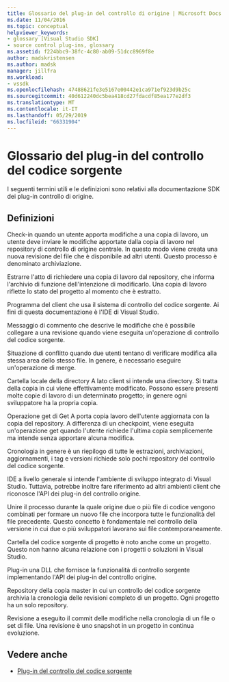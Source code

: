 ```yaml
---
title: Glossario del plug-in del controllo di origine | Microsoft Docs
ms.date: 11/04/2016
ms.topic: conceptual
helpviewer_keywords:
- glossary [Visual Studio SDK]
- source control plug-ins, glossary
ms.assetid: f224bbc9-38fc-4c80-ab09-51dcc8969f8e
author: madskristensen
ms.author: madsk
manager: jillfra
ms.workload:
- vssdk
ms.openlocfilehash: 47488621fe3e5167e00442e1ca971ef923d9b25c
ms.sourcegitcommit: 40d612240dc5bea418cd27fdacdf85ea177e2df3
ms.translationtype: MT
ms.contentlocale: it-IT
ms.lasthandoff: 05/29/2019
ms.locfileid: "66331904"
---
```

# <a name="source-control-plug-in-glossary"></a>Glossario del plug-in del controllo del codice sorgente
I seguenti termini utili e le definizioni sono relativi alla documentazione SDK dei plug-in controllo di origine.

## <a name="definitions"></a>Definizioni
 Check-in quando un utente apporta modifiche a una copia di lavoro, un utente deve inviare le modifiche apportate dalla copia di lavoro nel repository di controllo di origine centrale. In questo modo viene creata una nuova revisione del file che è disponibile ad altri utenti. Questo processo è denominato archiviazione.

 Estrarre l'atto di richiedere una copia di lavoro dal repository, che informa l'archivio di funzione dell'intenzione di modificarlo. Una copia di lavoro riflette lo stato del progetto al momento che è estratto.

 Programma del client che usa il sistema di controllo del codice sorgente. Ai fini di questa documentazione è l'IDE di Visual Studio.

 Messaggio di commento che descrive le modifiche che è possibile collegare a una revisione quando viene eseguita un'operazione di controllo del codice sorgente.

 Situazione di conflitto quando due utenti tentano di verificare modifica alla stessa area dello stesso file. In genere, è necessario eseguire un'operazione di merge.

 Cartella locale della directory A lato client si intende una directory. Si tratta della copia in cui viene effettivamente modificato. Possono essere presenti molte copie di lavoro di un determinato progetto; in genere ogni sviluppatore ha la propria copia.

 Operazione get di Get A porta copia lavoro dell'utente aggiornata con la copia del repository. A differenza di un checkpoint, viene eseguita un'operazione get quando l'utente richiede l'ultima copia semplicemente ma intende senza apportare alcuna modifica.

 Cronologia in genere è un riepilogo di tutte le estrazioni, archiviazioni, aggiornamenti, i tag e versioni richiede solo pochi repository del controllo del codice sorgente.

 IDE a livello generale si intende l'ambiente di sviluppo integrato di Visual Studio. Tuttavia, potrebbe inoltre fare riferimento ad altri ambienti client che riconosce l'API dei plug-in del controllo origine.

 Unire il processo durante la quale origine due o più file di codice vengono combinati per formare un nuovo file che incorpora tutte le funzionalità del file precedente. Questo concetto è fondamentale nel controllo della versione in cui due o più sviluppatori lavorano sui file contemporaneamente.

 Cartella del codice sorgente di progetto è noto anche come un progetto. Questo non hanno alcuna relazione con i progetti o soluzioni in Visual Studio.

 Plug-in una DLL che fornisce la funzionalità di controllo sorgente implementando l'API dei plug-in del controllo origine.

 Repository della copia master in cui un controllo del codice sorgente archivia la cronologia delle revisioni completo di un progetto. Ogni progetto ha un solo repository.

 Revisione a eseguito il commit delle modifiche nella cronologia di un file o set di file. Una revisione è uno snapshot in un progetto in continua evoluzione.

## <a name="see-also"></a>Vedere anche
- [Plug-in del controllo del codice sorgente](../extensibility/source-control-plug-ins.md)